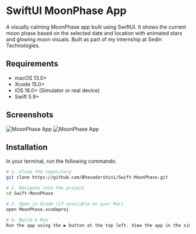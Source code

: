 # SwiftUI MoonPhase App

A visually calming MoonPhase app built using SwiftUI. It shows the current moon phase based on the selected date and location with animated stars and glowing moon visuals. Built as part of my internship at Sedin Technologies.

## Requirements

- macOS 13.0+
- Xcode 15.0+
- iOS 16.0+ (Simulator or real device)
- Swift 5.9+

## Screenshots

![MoonPhase App](moonphase1.png)
![MoonPhase App](moonphase2.png)

## Installation

In your terminal, run the following commands:

```bash
# 1. Clone the repository
git clone https://github.com/Bhavadarshini/Swift-MoonPhase.git

# 2. Navigate into the project
cd Swift-MoonPhase

# 3. Open in Xcode (if available on your Mac)
open MoonPhase.xcodeproj

# 4. Build & Run
Run the app using the ▶️ button at the top left. View the app in the simulator or on your connected device.



